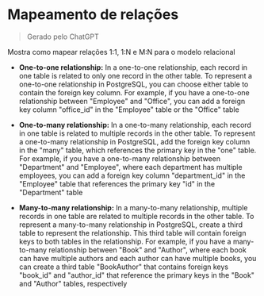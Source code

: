 # Mapeamento de relações

> Gerado pelo ChatGPT

Mostra como mapear relações 1:1, 1:N e M:N para o modelo relacional

- **One-to-one relationship:** In a one-to-one relationship, each record in one table is related to only one record in the
  other table. To represent a one-to-one relationship in PostgreSQL, you can choose either table to contain the foreign
  key column. For example, if you have a one-to-one relationship between "Employee" and "Office", you can add a foreign
  key column "office_id" in the "Employee" table or the "Office" table

- **One-to-many relationship:** In a one-to-many relationship, each record in one table is related to multiple records in
  the other table. To represent a one-to-many relationship in PostgreSQL, add the foreign key column in the "many" table,
  which references the primary key in the "one" table. For example, if you have a one-to-many relationship between
  "Department" and "Employee", where each department has multiple employees, you can add a foreign key column "department_id"
  in the "Employee" table that references the primary key "id" in the "Department" table

- **Many-to-many relationship:** In a many-to-many relationship, multiple records in one table are related to multiple records
  in the other table. To represent a many-to-many relationship in PostgreSQL, create a third table to represent the
  relationship. This third table will contain foreign keys to both tables in the relationship. For example, if you have a
  many-to-many relationship between "Book" and "Author", where each book can have multiple authors and each author can have
  multiple books, you can create a third table "BookAuthor" that contains foreign keys "book_id" and "author_id" that
  reference the primary keys in the "Book" and "Author" tables, respectively
